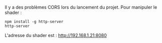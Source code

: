 Il y a des problèmes CORS lors du lancement du projet. Pour manipuler le shader :
```
npm install -g http-server
http-server
```

L'adresse du shader est :  http://192.168.1.21:8080